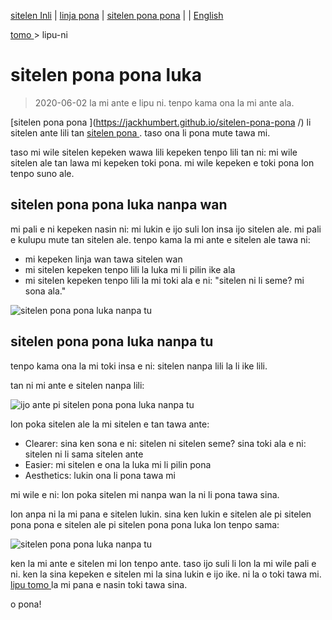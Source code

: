 [sitelen Inli](https://joelthomastr.github.io/tokipona/sitelen-pona-pona-luka_si) | [<span class="lp">linja pona</span>](https://joelthomastr.github.io/tokipona/sitelen-pona-pona-luka_lp) | [<span class="spp">sitelen pona pona</span>](https://joelthomastr.github.io/tokipona/sitelen-pona-pona-luka_spp) | [<i class="twa twa-framed-picture"></i><i class="twa twa-red-heart"></i>](https://joelthomastr.github.io/tokipona/sitelen-pona-pona-luka_se) | [English](https://joelthomastr.github.io/tokipona/sitelen-pona-pona-luka_en)

[<span class="lp">tomo </span>](https://joelthomastr.github.io/tokipona/READMElp) > <span class="lp">lipu-ni </span>

# <span class="lp">sitelen pona pona luka </span>

> 2020-06-02 <span class="lp">la mi ante e lipu ni. tenpo kama ona la mi ante ala. </span>

[<span class="lp">sitelen pona pona </span>](https://jackhumbert.github.io/sitelen-pona-pona </span>/) <span class="lp">li sitelen ante lili tan </span> [<span class="lp">sitelen pona </span>](http://tokipona.net/tp/janpije/hieroglyphs.php). <span class="lp">taso ona li pona mute tawa mi. </span>

<span class="lp">taso mi wile sitelen kepeken wawa lili kepeken tenpo lili tan ni: mi wile sitelen ale tan lawa mi kepeken toki pona. mi wile kepeken e toki pona lon tenpo suno ale. </span>

## <span class="lp">sitelen pona pona luka nanpa wan </span>

<span class="lp">mi pali e ni kepeken nasin ni: mi lukin e ijo suli lon insa ijo sitelen ale. mi pali e kulupu mute tan sitelen ale. tenpo kama la mi ante e sitelen ale tawa ni: </span>
- <span class="lp">mi kepeken linja wan tawa sitelen wan </span>
- <span class="lp">mi sitelen kepeken tenpo lili la luka mi li pilin ike ala </span>
- <span class="lp">mi sitelen kepeken tenpo lili la mi toki ala e ni: "sitelen ni li seme? mi sona ala." </span>

![<span class="lp">sitelen pona pona luka nanpa tu </span>](https://joelthomastr.github.io/tokipona/sppl-v1.png)

## <span class="lp">sitelen pona pona luka nanpa tu </span>

<span class="lp">tenpo kama ona la mi toki insa e ni: sitelen nanpa lili la li ike lili. </span>

<span class="lp">tan ni mi ante e sitelen nanpa lili: </span>

![<span class="lp">ijo ante pi sitelen pona pona luka nanpa tu </span>](https://joelthomastr.github.io/tokipona/sppl-v2-differences.png)

<span class="lp">lon poka sitelen ale la mi sitelen e tan tawa ante: </span>
- Clearer: <span class="lp">sina ken sona e ni: sitelen ni sitelen seme? sina toki ala e ni: sitelen ni li sama sitelen ante </span>
- Easier: <span class="lp">mi sitelen e ona la luka mi li pilin pona </span>
- Aesthetics: <span class="lp">lukin ona li pona tawa mi </span>

<span class="lp">mi wile e ni: lon poka sitelen mi nanpa wan la ni li pona tawa sina. </span>

<span class="lp">lon anpa ni la mi pana e sitelen lukin. sina ken lukin e sitelen ale pi sitelen pona pona e sitelen ale pi sitelen pona pona luka lon tenpo sama: </span>

![<span class="lp">sitelen pona pona luka nanpa tu </span>](https://joelthomastr.github.io/tokipona/sppl-v2-basic.jpg)

<span class="lp">ken la mi ante e sitelen mi lon tenpo ante. taso ijo suli li lon la mi wile pali e ni. ken la sina kepeken e sitelen mi la sina lukin e ijo ike. ni la o toki tawa mi. </span> [<span class="lp">lipu tomo </span>](https://joelthomastr.github.io/tokipona) <span class="lp">la mi pana e nasin toki tawa sina. </span>

<span class="lp">o pona! </span>
